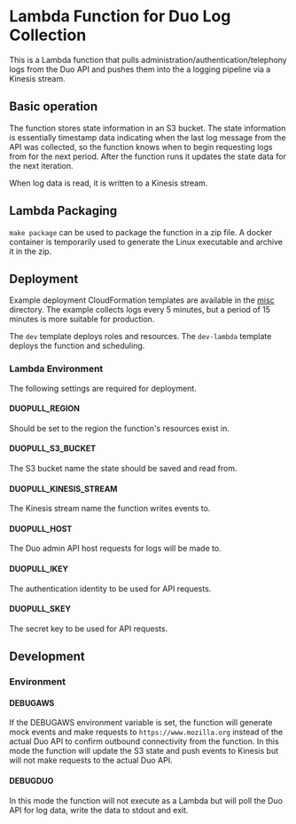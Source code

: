 # Lambda Function for Duo Log Collection

This is a Lambda function that pulls administration/authentication/telephony logs
from the Duo API and pushes them into the a logging pipeline via a Kinesis stream.

## Basic operation

The function stores state information in an S3 bucket. The state information is essentially
timestamp data indicating when the last log message from the API was collected, so the
function knows when to begin requesting logs from for the next period. After the function runs
it updates the state data for the next iteration.

When log data is read, it is written to a Kinesis stream.

## Lambda Packaging

`make package` can be used to package the function in a zip file. A docker container is
temporarily used to generate the Linux executable and archive it in the zip.

## Deployment

Example deployment CloudFormation templates are available in the [misc](./misc)
directory. The example collects logs every 5 minutes, but a period of 15 minutes
is more suitable for production.

The `dev` template deploys roles and resources. The `dev-lambda` template deploys the
function and scheduling.

### Lambda Environment

The following settings are required for deployment.

#### DUOPULL_REGION

Should be set to the region the function's resources exist in.

#### DUOPULL_S3_BUCKET

The S3 bucket name the state should be saved and read from.

#### DUOPULL_KINESIS_STREAM

The Kinesis stream name the function writes events to.

#### DUOPULL_HOST

The Duo admin API host requests for logs will be made to.

#### DUOPULL_IKEY

The authentication identity to be used for API requests.

#### DUOPULL_SKEY

The secret key to be used for API requests.

## Development

### Environment

#### DEBUGAWS

If the DEBUGAWS environment variable is set, the function will generate mock events and make
requests to `https://www.mozilla.org` instead of the actual Duo API to confirm outbound
connectivity from the function. In this mode the function will update the S3 state and push
events to Kinesis but will not make requests to the actual Duo API.

#### DEBUGDUO

In this mode the function will not execute as a Lambda but will poll the Duo API for log data,
write the data to stdout and exit.
